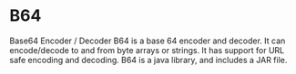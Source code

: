 # B64
Base64 Encoder / Decoder
B64 is a base 64 encoder and decoder. It can encode/decode to and from byte arrays or strings. It has support for URL safe encoding and decoding. B64 is a java library, and includes a JAR file.
